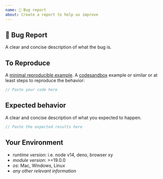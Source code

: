 ```yaml
---
name: 🐛 Bug report
about: Create a report to help us improve
---
```


<!--
Before you submit an issue we recommend you visit [docs](https://docs.locize.com/) or [i18next docs](https://www.i18next.com/) or [react-i18next docs](https://react.i18next.com/) or [StackOverflow](https://stackoverflow.com/) or similar and ask any questions you have or mention any problems you've had getting started with locize or i18next.

**Please read this entire template before posting any issue. If you ignore these instructions and post an issue here that does not follow the instructions, your issue might be closed, locked.**
-->

## 🐛 Bug Report

A clear and concise description of what the bug is.

## To Reproduce

A [minimal reproducible example](https://minimum-reproduction.wtf/).
A [codesandbox](https://codesandbox.io/examples/package/i18next) example or similar
or at least steps to reproduce the behavior:

```js
// Paste your code here
```

## Expected behavior

A clear and concise description of what you expected to happen.

```js
// Paste the expected results here
```

## Your Environment

- *runtime version*: i.e. node v14, deno, browser xy
- *module version*: >=19.0.0
- *os*: Mac, Windows, Linux
- *any other relevant information*